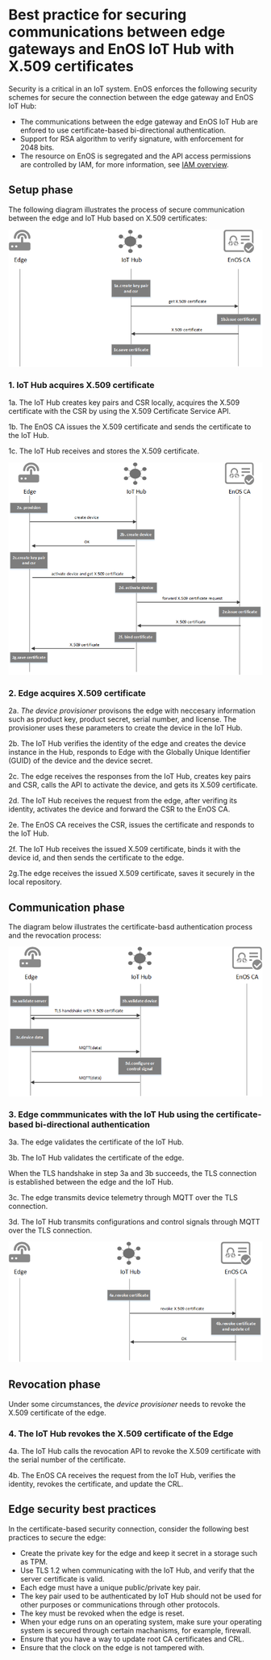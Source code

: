 # Best practice for securing communications between edge gateways and EnOS IoT Hub with X.509 certificates

Security is a critical in an IoT system. EnOS enforces the following security schemes for secure the connection between the edge gateway and EnOS IoT Hub:

- The communications between the edge gateway and EnOS IoT Hub are enfored to use certificate-based bi-directional authentication.
- Support for RSA algorithm to verify signature, with enforcement for 2048 bits.
- The resource on EnOS is segregated and the API access permissions are controlled by IAM, for more information, see [IAM overview](https://docs.envisioniot.com/docs/iam/en/latest/iam_overview.html).

## Setup phase

The following diagram illustrates the process of secure communication between the edge and IoT Hub based on X.509 certificates:

![image](../media/certificate_service_secure_communication_01.png)

### 1. IoT Hub acquires X.509 certificate

1a. The IoT Hub creates key pairs and CSR locally, acquires the X.509 certificate with the CSR by using the X.509 Certificate Service API.

1b. The EnOS CA issues the X.509 certificate and sends the certificate to the IoT Hub.

1c. The IoT Hub receives and stores the X.509 certificate.

![image](../media/certificate_service_secure_communication_02.png)
### 2. Edge acquires X.509 certificate

2a. *The device provisioner* provisons the edge with neccesary information such as product key, product secret, serial number, and license. The provisioner uses these parameters to create the device in the IoT Hub.

2b. The IoT Hub verifies the identity of the edge and creates the device instance in the Hub, responds to Edge with the Globally Unique Identifier (GUID) of the device and the device secret.

2c. The edge receives the responses from the IoT Hub, creates key pairs and CSR, calls the API to activate the device, and gets its X.509 certificate.

2d. The IoT Hub receives the request from the edge, after verifing its identity, activates the device and forward the CSR to the EnOS CA.

2e. The EnOS CA receives the CSR, issues the certificate and responds to the IoT Hub.

2f. The IoT Hub receives the issued X.509 certificate, binds it with the device id, and then sends the certificate to the edge.

2g.The edge receives the issued X.509 certificate, saves it securely in the local repository.

## Communication phase

The diagram below illustrates the certificate-basd authentication process and the revocation process:

![image](../media/certificate_service_secure_communication_03.png)

### 3. Edge commmunicates with the IoT Hub using the certificate-based bi-directional authentication

3a. The edge validates the certificate of the IoT Hub.

3b. The IoT Hub validates the certificate of the edge.

When the TLS handshake in step 3a and 3b succeeds, the TLS connection is established between the edge and the IoT Hub.

3c. The edge transmits device telemetry through MQTT over the TLS connection.

3d. The IoT Hub transmits configurations and control signals through MQTT over the TLS connection.


![image](../media/certificate_service_secure_communication_04.png)
## Revocation phase

Under some circumstances, the *device provisioner* needs to revoke the X.509 certificate of the edge.

### 4. The IoT Hub revokes the X.509 certificate of the Edge

4a. The IoT Hub calls the revocation API to revoke the X.509 certificate with the serial number of the certificate.

4b. The EnOS CA receives the request from the IoT Hub, verifies the identity, revokes the certificate, and update the CRL.

## Edge security best practices

In the certificate-based security connection, consider the following best practices to secure the edge:

- Create the private key for the edge and keep it secret in a storage such as TPM.
- Use TLS 1.2 when communicating with the IoT Hub, and verify that the server certificate is valid.
- Each edge must have a unique public/private key pair.
- The key pair used to be authenticated by IoT Hub should not be used for other purposes or communications through other protocols.
- The key must be revoked when the edge is reset.
- When your edge runs on an operating system, make sure your operating system is secured through certain machanisms, for example, firewall.
- Ensure that you have a way to update root CA certificates and CRL.
- Ensure that the clock on the edge is not tampered with.
